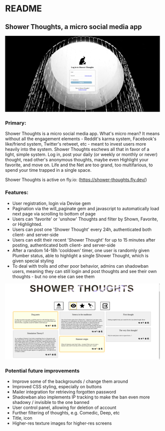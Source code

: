 # README

## Shower Thoughts, a micro social media app

![Screenshot of the login page](https://github.com/Xenrathe/Rails-shower_thoughts/blob/main/ShowerThoughtsLogin.png?raw=true)

### Primary:

Shower Thoughts is a micro social media app. What's micro mean? It means without all the engagement elements - Reddit's karma system, Facebook's like/friend system, Twitter's retweet, etc - meant to invest users more heavily into the system. Shower Thoughts eschews all that in favor of a light, simple system. Log in, post your daily (or weekly or monthly or never) thought, read other's anonymous thoughts, maybe even Highlight your favorite, and move on. Life and the Net are too grand, too multifarious, to spend your time trapped in a single space.

Shower Thoughts is active on fly.io: (https://shower-thoughts.fly.dev/)

### Features:
* User registration, login via Devise gem
* Pagination via the will_paginate gem and javascript to automatically load next page via scrolling to bottom of page
* Users can 'favorite' or 'unshow' Thoughts and filter by Shown, Favorite, or Highlighted.
* Users can post one 'Shower Thought' every 24h, authenticated both client- and server-side
* Users can edit their recent 'Shower Thought' for up to 15 minutes after posting, authenticated both client- and server-side
* After a random 14-18h 'cooldown' timer, one user is randomly given Plumber status, able to highlight a single Shower Thought, which is given special styling
* To deal with trolls and other poor behavior, admins can shadowban users, meaning they can still login and post thoughts and see their own thoughts - but no one else can see them
  
![Screenshot of the main index page](https://github.com/Xenrathe/Rails-shower_thoughts/blob/main/ShowerThoughtsIndex.png?raw=true)

### Potential future improvements
* Improve some of the backgrounds / change them around
* Improved CSS styling, especially on buttons
* Mailer integration for retrieving forgotten password
* Shadowban also implements IP tracking to make the ban even more shadowy / invisible to the one banned
* User control panel, allowing for deletion of account
* Further filtering of thoughts, e.g. Comedic, Deep, etc
* Title, icon
* Higher-res texture images for higher-res screens
